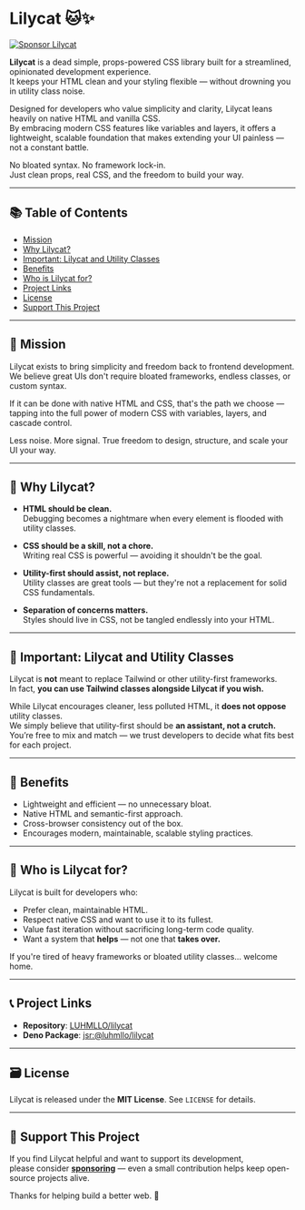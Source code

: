 # Lilycat 🐱✨

[![Sponsor Lilycat](https://img.shields.io/badge/Sponsor_Lilycat-💖-ff69b4?style=for-the-badge)](https://github.com/sponsors/LUHMLLO)

**Lilycat** is a dead simple, props-powered CSS library built for a streamlined, opinionated development experience.  
It keeps your HTML clean and your styling flexible — without drowning you in utility class noise.

Designed for developers who value simplicity and clarity, Lilycat leans heavily on native HTML and vanilla CSS.  
By embracing modern CSS features like variables and layers, it offers a lightweight, scalable foundation that makes extending your UI painless — not a constant battle.

No bloated syntax. No framework lock-in.  
Just clean props, real CSS, and the freedom to build your way.

---

## 📚 Table of Contents

- [Mission](#-mission)
- [Why Lilycat?](#-why-lilycat)
- [Important: Lilycat and Utility Classes](#-important-lilycat-and-utility-classes)
- [Benefits](#-benefits)
- [Who is Lilycat for?](#-who-is-lilycat-for)
- [Project Links](#-project-links)
- [License](#-license)
- [Support This Project](#-support-this-project)

---

## 🎯 Mission

Lilycat exists to bring simplicity and freedom back to frontend development.  
We believe great UIs don't require bloated frameworks, endless classes, or custom syntax.

If it can be done with native HTML and CSS, that's the path we choose — tapping into the full power of modern CSS with variables, layers, and cascade control.

Less noise. More signal. True freedom to design, structure, and scale your UI your way.

---

## 🤌 Why Lilycat?

- **HTML should be clean.**  
  Debugging becomes a nightmare when every element is flooded with utility classes.
  
- **CSS should be a skill, not a chore.**  
  Writing real CSS is powerful — avoiding it shouldn't be the goal.

- **Utility-first should assist, not replace.**  
  Utility classes are great tools — but they're not a replacement for solid CSS fundamentals.

- **Separation of concerns matters.**  
  Styles should live in CSS, not be tangled endlessly into your HTML.

---

## 📢 Important: Lilycat and Utility Classes

Lilycat is **not** meant to replace Tailwind or other utility-first frameworks.  
In fact, **you can use Tailwind classes alongside Lilycat if you wish.**

While Lilycat encourages cleaner, less polluted HTML, it **does not oppose** utility classes.  
We simply believe that utility-first should be **an assistant, not a crutch.**  
You’re free to mix and match — we trust developers to decide what fits best for each project.

---

## 💪 Benefits

- Lightweight and efficient — no unnecessary bloat.
- Native HTML and semantic-first approach.
- Cross-browser consistency out of the box.
- Encourages modern, maintainable, scalable styling practices.

---

## 🎯 Who is Lilycat for?

Lilycat is built for developers who:

- Prefer clean, maintainable HTML.
- Respect native CSS and want to use it to its fullest.
- Value fast iteration without sacrificing long-term code quality.
- Want a system that **helps** — not one that **takes over.**

If you're tired of heavy frameworks or bloated utility classes... welcome home.

---

## 📞 Project Links

- **Repository**: [LUHMLLO/lilycat](https://github.com/LUHMLLO/lilycat)
- **Deno Package**: [jsr:@luhmllo/lilycat](https://jsr.io/@luhmllo/lilycat)

---

## 🗃️ License

Lilycat is released under the **MIT License**. See `LICENSE` for details.

---

## 💖 Support This Project

If you find Lilycat helpful and want to support its development,  
please consider [**sponsoring**](https://github.com/sponsors/LUHMLLO) — even a small contribution helps keep open-source projects alive.

Thanks for helping build a better web. 🚀
